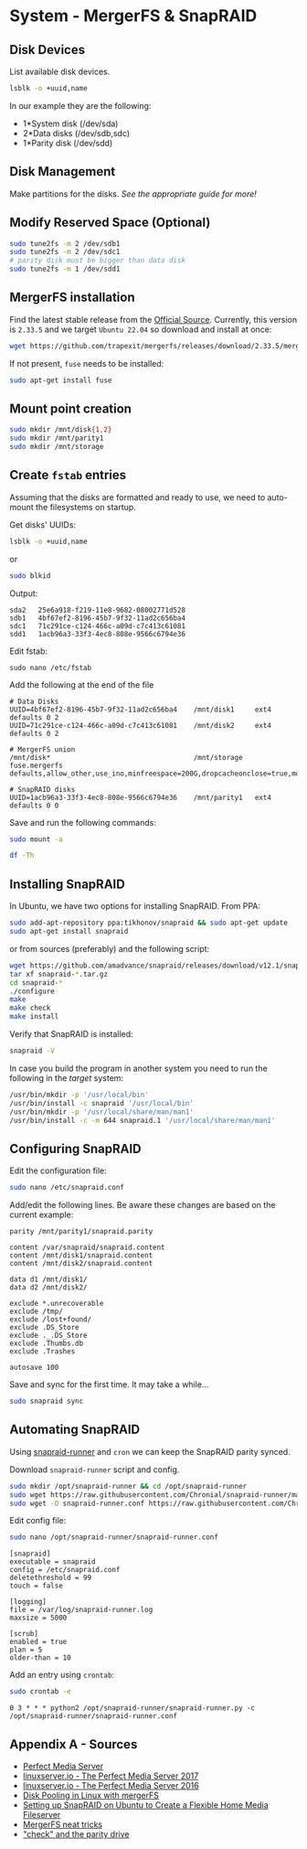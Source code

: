 # System - MergerFS & SnapRAID

## Disk Devices

List available disk devices.
```bash
lsblk -o +uuid,name
```

In our example they are the following:
- 1\*System disk (/dev/sda)
- 2\*Data disks (/dev/sdb,sdc)
- 1\*Parity disk (/dev/sdd)

## Disk Management

Make partitions for the disks.
_See the appropriate guide for more!_

## Modify Reserved Space (Optional)

```bash
sudo tune2fs -m 2 /dev/sdb1
sudo tune2fs -m 2 /dev/sdc1
# parity disk must be bigger than data disk
sudo tune2fs -m 1 /dev/sdd1
```

##  MergerFS installation

Find the latest stable release from the [Official Source](https://github.com/trapexit/mergerfs/releases). 
Currently, this version is `2.33.5` and we target `Ubuntu 22.04` so download and install at once:
```bash
wget https://github.com/trapexit/mergerfs/releases/download/2.33.5/mergerfs_2.33.5.ubuntu-jammy_amd64.deb && sudo dpkg -i mergerfs*.deb
```
If not present, `fuse` needs to be installed:
```bash
sudo apt-get install fuse
```

## Mount point creation

```bash
sudo mkdir /mnt/disk{1,2}
sudo mkdir /mnt/parity1
sudo mkdir /mnt/storage
```

## Create `fstab` entries

Assuming that the disks are formatted and ready to use, we need to auto-mount the filesystems  on startup.

Get disks' UUIDs:
```bash
lsblk -o +uuid,name
```
or
```bash
sudo blkid
```

Output:
```
sda2   25e6a918-f219-11e8-9682-08002771d528
sdb1   4bf67ef2-8196-45b7-9f32-11ad2c656ba4
sdc1   71c291ce-c124-466c-a09d-c7c413c61081
sdd1   1acb96a3-33f3-4ec8-808e-9566c6794e36
```

Edit fstab:
```
sudo nano /etc/fstab
```

Add the following at the end of the file
```
# Data Disks
UUID=4bf67ef2-8196-45b7-9f32-11ad2c656ba4    /mnt/disk1     ext4  defaults 0 2
UUID=71c291ce-c124-466c-a09d-c7c413c61081    /mnt/disk2     ext4  defaults 0 2

# MergerFS union
/mnt/disk*                                   /mnt/storage  fuse.mergerfs defaults,allow_other,use_ino,minfreespace=200G,dropcacheonclose=true,moveonenospc=true,fsname=>

# SnapRAID disks
UUID=1acb96a3-33f3-4ec8-808e-9566c6794e36    /mnt/parity1   ext4  defaults 0 0
```

Save and run the following commands:
```bash
sudo mount -a
```
```bash
df -Th
```

## Installing SnapRAID

In Ubuntu, we have two options for installing SnapRAID.
From PPA:
```bash
sudo add-apt-repository ppa:tikhonov/snapraid && sudo apt-get update
sudo apt-get install snapraid
```
or from sources (preferably) and the following script:
```bash
wget https://github.com/amadvance/snapraid/releases/download/v12.1/snapraid-12.1.tar.gz
tar xf snapraid-*.tar.gz
cd snapraid-*
./configure
make
make check
make install
```

Verify that SnapRAID is installed:
```bash
snapraid -V
```

In case you build the program in another system you need to run the following in the _target_ system:
```bash
/usr/bin/mkdir -p '/usr/local/bin'
/usr/bin/install -c snapraid '/usr/local/bin'
/usr/bin/mkdir -p '/usr/local/share/man/man1'
/usr/bin/install -c -m 644 snapraid.1 '/usr/local/share/man/man1'
```

## Configuring SnapRAID

Edit the configuration file:
```bash
sudo nano /etc/snapraid.conf
```

Add/edit the following lines. Be aware these changes are based on the current example:
```
parity /mnt/parity1/snapraid.parity

content /var/snapraid/snapraid.content
content /mnt/disk1/snapraid.content
content /mnt/disk2/snapraid.content

data d1 /mnt/disk1/
data d2 /mnt/disk2/

exclude *.unrecoverable
exclude /tmp/
exclude /lost+found/
exclude .DS_Store
exclude ._.DS_Store
exclude .Thumbs.db
exclude .Trashes

autosave 100
```

Save and sync for the first time. It may take a while...
```bash
sudo snapraid sync
```

## Automating SnapRAID

Using [snapraid-runner](https://github.com/Chronial/snapraid-runner) and `cron` we can keep the SnapRAID parity synced.

Download `snapraid-runner` script and config.
```bash
sudo mkdir /opt/snapraid-runner && cd /opt/snapraid-runner
sudo wget https://raw.githubusercontent.com/Chronial/snapraid-runner/master/snapraid-runner.py
sudo wget -O snapraid-runner.conf https://raw.githubusercontent.com/Chronial/snapraid-runner/master/snapraid-runner.conf.example
```

Edit config file:
```bash
sudo nano /opt/snapraid-runner/snapraid-runner.conf
```
```
[snapraid]
executable = snapraid
config = /etc/snapraid.conf
deletethreshold = 99
touch = false

[logging]
file = /var/log/snapraid-runner.log
maxsize = 5000

[scrub]
enabled = true
plan = 5
older-than = 10
```

Add an entry using `crontab`:
```bash
sudo crontab -e
```
```
0 3 * * * python2 /opt/snapraid-runner/snapraid-runner.py -c /opt/snapraid-runner/snapraid-runner.conf
```

## Appendix A - Sources

- [Perfect Media Server](https://perfectmediaserver.com/)
- [linuxserver.io - The Perfect Media Server 2017](https://blog.linuxserver.io/2017/06/24/the-perfect-media-server-2017/)
- [linuxserver.io - The Perfect Media Server 2016](https://blog.linuxserver.io/2016/02/02/the-perfect-media-server-2016/)
- [Disk Pooling in Linux with mergerFS](https://www.teknophiles.com/2018/02/19/disk-pooling-in-linux-with-mergerfs/)
- [Setting up SnapRAID on Ubuntu to Create a Flexible Home Media Fileserver](https://zackreed.me/setting-up-snapraid-on-ubuntu/)
- [MergerFS neat tricks](https://zackreed.me/mergerfs-neat-tricks/)
- ["check" and the parity drive](https://sourceforge.net/p/snapraid/discussion/1677233/thread/6e990e7a/)

